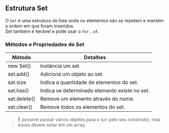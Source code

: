 ## Estrutura Set

O `Set` é uma estrutura de lista onde os elementos não se repetem e mantém a ordem em que foram inseridos.  
Set também é iterável e pode usar o `for..of`.

### Métodos e Propriedades do Set  


| Método | Detalhes |
|------------|--------------|
| new Set() |Instância um set.|
| set.add() |Adiciona um objeto ao set.|
| set.size |Indica a quantidade de elementos do set.|
| set.has() |Indica se determinado elemento existe no set.|
| set.delete() |Remove um elemento através do nome.|
| set.clear() |Remove todos os elementos do set.|

> É possível passar vários objetos para o `Set` pelo seu construtor, mas esses devem estar em um array.


